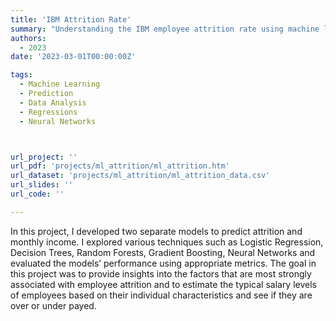 ```yaml
---
title: 'IBM Attrition Rate'
summary: "Understanding the IBM employee attrition rate using machine learning techniques."
authors:
  - 2023
date: '2023-03-01T00:00:00Z'

tags:
  - Machine Learning
  - Prediction
  - Data Analysis
  - Regressions
  - Neural Networks



url_project: ''
url_pdf: 'projects/ml_attrition/ml_attrition.htm'
url_dataset: 'projects/ml_attrition/ml_attrition_data.csv'
url_slides: ''
url_code: ''

---
```


In this project, I developed two separate models to predict attrition and monthly income. I explored various techniques such as Logistic Regression, Decision Trees, Random Forests, Gradient Boosting, Neural Networks and evaluated the models’ performance using appropriate metrics. The goal in this project was to provide insights into the factors that are most strongly associated with employee attrition and to estimate the typical salary levels of employees based on their individual characteristics and see if they are over or under payed.
